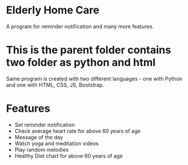 # Elderly Home Care

A program for reminder notification and many more features.

# This is the parent folder contains two folder as python and html
Same program is created with two different languages - one with Python and one with HTML, CSS, JS, Bootstrap.

# Features

- Set reminder notification
- Check average heart rate for above 60 years of age
- Message of the day
- Watch yoga and meditation videos
- Play random melodies
- Healthy Diet chart for above 60 years of age
